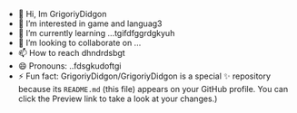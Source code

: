 - 👋 Hi, Im GrigoriyDidgon
- 👀 I’m interested in game and languag3
- 🌱 I’m currently learning ...tgifdfggrdgkyuh
- 💞️ I’m looking to collaborate on ...
- 📫 How to reach dhndrdsbgt
- 😄 Pronouns: ..fdsgkudoftgi
- ⚡ Fun fact:
GrigoriyDidgon/GrigoriyDidgon is a special ✨ repository because its `README.md` (this file) appears on your GitHub profile.
You can click the Preview link to take a look at your changes.)
